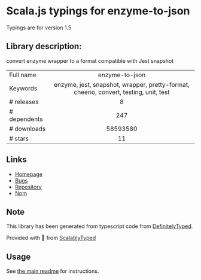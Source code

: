 
# Scala.js typings for enzyme-to-json

Typings are for version 1.5

## Library description:
convert enzyme wrapper to a format compatible with Jest snapshot

|                    |                 |
| ------------------ | :-------------: |
| Full name          | enzyme-to-json |
| Keywords           | enzyme, jest, snapshot, wrapper, pretty-format, cheerio, convert, testing, unit, test |
| # releases         | 8 |
| # dependents       | 247 |
| # downloads        | 58593580 |
| # stars            | 11 |

## Links
- [Homepage](https://github.com/adriantoine/enzyme-to-json#readme)
- [Bugs](https://github.com/adriantoine/enzyme-to-json/issues)
- [Repository](https://github.com/adriantoine/enzyme-to-json)
- [Npm](https://www.npmjs.com/package/enzyme-to-json)
    


## Note
This library has been generated from typescript code from [DefinitelyTyped](https://definitelytyped.org).

Provided with :purple_heart: from [ScalablyTyped](https://github.com/oyvindberg/ScalablyTyped)

## Usage
See [the main readme](../../readme.md) for instructions.


